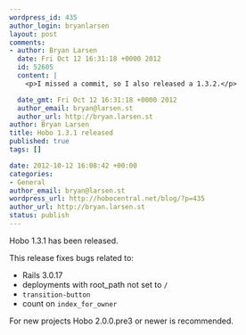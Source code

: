 ```yaml
--- 
wordpress_id: 435
author_login: bryanlarsen
layout: post
comments: 
- author: Bryan Larsen
  date: Fri Oct 12 16:31:18 +0000 2012
  id: 52605
  content: |
    <p>I missed a commit, so I also released a 1.3.2.</p>

  date_gmt: Fri Oct 12 16:31:18 +0000 2012
  author_email: bryan@larsen.st
  author_url: http://bryan.larsen.st
author: Bryan Larsen
title: Hobo 1.3.1 released
published: true
tags: []

date: 2012-10-12 16:08:42 +00:00
categories: 
- General
author_email: bryan@larsen.st
wordpress_url: http://hobocentral.net/blog/?p=435
author_url: http://bryan.larsen.st
status: publish
---
```

Hobo 1.3.1 has been released.

This release fixes bugs related to:

- Rails 3.0.17
- deployments with root_path not set to `/`
- `transition-button`
- count on `index_for_owner`

For new projects Hobo 2.0.0.pre3 or newer is recommended.

